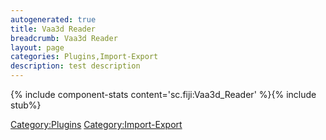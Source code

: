 ```yaml
---
autogenerated: true
title: Vaa3d Reader
breadcrumb: Vaa3d Reader
layout: page
categories: Plugins,Import-Export
description: test description
---
```


{% include component-stats content='sc.fiji:Vaa3d\_Reader' %}{% include stub%}


[Category:Plugins](Category_Plugins "wikilink") [Category:Import-Export](Category_Import-Export "wikilink")
